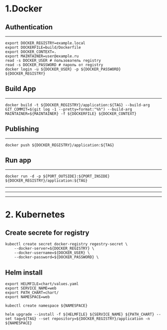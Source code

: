 # 1.Docker

## Authentication
____
~~~
export DOCKER_REGISTRY=example.local
export DOCKERFILE=build/Dockerfile
export DOCKER_CONTEXT=.
export MAINTAINER=user@example.ru
read -s DOCKER_USER # пользователь registry
read -s DOCKER_PASSWORD # пароль от registry
docker login -u ${DOCKER_USER} -p ${DOCKER_PASSWORD} ${DOCKER_REGISTRY}
~~~

## Build App
___
~~~
docker build -t ${DOCKER_REGISTRY}/application:${TAG} --build-arg GIT_COMMIT=$(git log -1 --pretty=format:"%h") --build-arg MAINTAINER=${MAINTAINER} -f ${DOCKERFILE} ${DOCKER_CONTEXT}
~~~

## Publishing
___
~~~
docker push ${DOCKER_REGISTRY}/application:${TAG}
~~~

## Run app
___
~~~
docker run -d -p ${PORT_OUTSIDE}:${PORT_INSIDE} ${DOCKER_REGISTRY}/application:${TAG}
~~~

---
---
---
# 2. Kubernetes

## Create secrete for registry
~~~
kubectl create secret docker-registry regestry-secret \
    --docker-server=${DOCKER_REGISTRY} \
    --docker-username=${DOCKER_USER} \
    --docker-password=${DOCKER_PASSWORD} \
~~~

## Helm install
~~~
export HELMFILE=chart/values.yaml
export SERVICE_NAME=web
export PATH_CHART=chart/
export NAMESPACE=web
~~~

~~~
kubectl create namespace ${NAMESPACE}
~~~

~~~
helm upgrade --install -f ${HELMFILE} ${SERVICE_NAME} ${PATH_CHART} --set tag=${TAG} --set repository=${DOCKER_REGISTRY}/application -n ${NAMESPACE}
~~~


